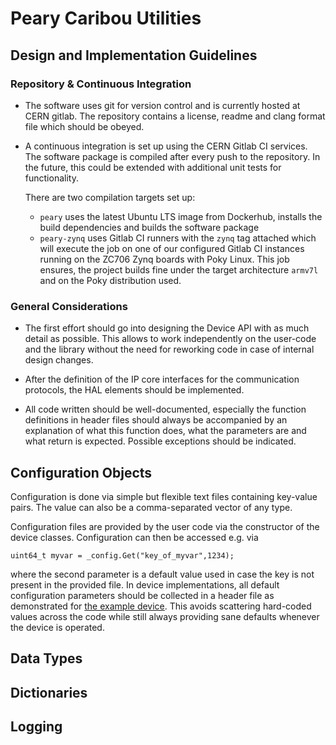# Peary Caribou Utilities

## Design and Implementation Guidelines

### Repository & Continuous Integration

* The software uses git for version control and is currently hosted at CERN gitlab. The repository contains a license, readme and clang format file which should be obeyed.

* A continuous integration is set up using the CERN Gitlab CI services. The software package is compiled after every push to the repository. In the future, this could be extended with additional unit tests for functionality.

  There are two compilation targets set up:

  * `peary` uses the latest Ubuntu LTS image from Dockerhub, installs the build dependencies and builds the software package
  * `peary-zynq` uses Gitlab CI runners with the `zynq` tag attached which will execute the job on one of our configured Gitlab CI instances running on the ZC706 Zynq boards with Poky Linux. This job ensures, the project builds fine under the target architecture `armv7l` and on the Poky distribution used.


### General Considerations

* The first effort should go into designing the Device API with  as much detail as possible. This allows to work independently on the  user-code and the library without the need for reworking code in case of internal design changes.

* After the definition of the IP core interfaces for the communication protocols, the HAL elements should be implemented.

* All code written should be well-documented, especially the function definitions in header files should always be accompanied by an explanation of what this function does, what the parameters are and what return is expected. Possible exceptions should be indicated.

## Configuration Objects

Configuration is done via simple but flexible text files containing key-value pairs. The value can also be a comma-separated vector of any type.

Configuration files are provided by the user code via the constructor of the device classes. Configuration can then be accessed e.g. via

```
uint64_t myvar = _config.Get("key_of_myvar",1234);
```

where the second parameter is a default value used in case the key is not present in the provided file. In device implementations, all default configuration parameters should be collected in a header file as demonstrated for [the example device](devices/example/example_defaults.hpp). This avoids scattering hard-coded values across the code while still always providing sane defaults whenever the device is operated.

## Data Types

## Dictionaries

## Logging
